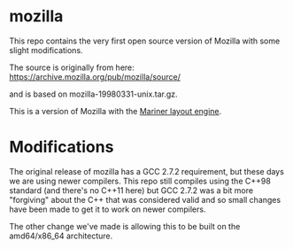 # mozilla

This repo contains the very first open source version of Mozilla with some
slight modifications.

The source is originally from here:
https://archive.mozilla.org/pub/mozilla/source/

and is based on mozilla-19980331-unix.tar.gz.

This is a version of Mozilla with the [Mariner layout engine](https://en.wikipedia.org/wiki/Mariner_(browser_engine)).

# Modifications

The original release of mozilla has a GCC 2.7.2 requirement, but these days we
are using newer compilers. This repo still compiles using the C++98 standard
(and there's no C++11 here)
but GCC 2.7.2 was a bit more "forgiving" about the C++ that was considered
valid and so small changes have been made to get it to work on newer compilers.

The other change we've made is allowing this to be built on the amd64/x86\_64
architecture.

